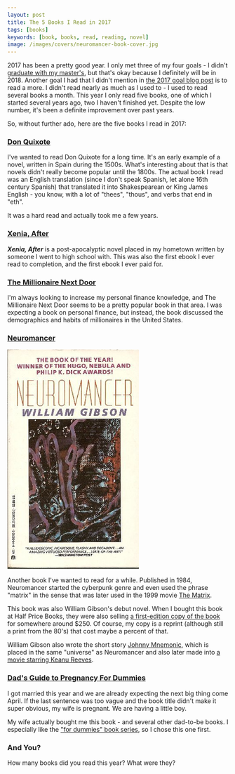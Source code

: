 ```yaml
---
layout: post
title: The 5 Books I Read in 2017
tags: [books]
keywords: [book, books, read, reading, novel]
image: /images/covers/neuromancer-book-cover.jpg
---
```


2017 has been a pretty good year. I only met three of my four goals - I didn't [graduate with my master's](https://www.joehxblog.com/four-things-i'm-excited-for-in-2017/#graduating), but that's okay because I definitely will be in 2018. Another goal I had that I didn't mention in [the 2017 goal blog post](https://www.joehxblog.com/four-things-i'm-excited-for-in-2017/) is to read a more. I didn't read nearly as much as I used to - I used to read several books a month. This year I only read five books, one of which I started several years ago, two I haven't finished yet. Despite the low number, it's been a definite improvement over past years.

So, without further ado, here are the five books I read in 2017:

### [Don Quixote](https://affiliates.abebooks.com/c/2462910/77416/2029?u=https://www.abebooks.com/servlet/SearchResults?tn=Don+Quixote&sortby=17&pt=book)

I've wanted to read Don Quixote for a long time. It's an early example of a novel, written in Spain during the 1500s. What's interesting about that is that novels didn't really become popular until the 1800s. The actual book I read was an English translation (since I don't speak Spanish, let alone 16th century Spanish) that translated it into Shakespearean or King James English - you know, with a lot of "thees", "thous", and verbs that end in "eth".

It was a hard read and actually took me a few years.

### [Xenia, After](https://www.amazon.com//dp/B06Y3C3XPV/?tag=hendrixjoseph-20)

***Xenia, After*** is a post-apocalyptic novel placed in my hometown written by someone I went to high school with. This was also the first ebook I ever read to completion, and the first ebook I ever paid for.

### [The Millionaire Next Door](https://affiliates.abebooks.com/c/2462910/77416/2029?u=https://www.abebooks.com/products/isbn/9780671015206/1340936316)

I'm always looking to increase my personal finance knowledge, and The Millionaire Next Door seems to be a pretty popular book in that area. I was expecting a book on personal finance, but instead, the book discussed the demographics and habits of millionaires in the United States.

### [Neuromancer](https://affiliates.abebooks.com/c/2462910/77416/2029?u=https://www.abebooks.com/products/isbn/9780441569595/3030961920)

![Neuromancer Book Cover](/images/covers/neuromancer-book-cover.jpg)

Another book I've wanted to read for a while. Published in 1984, Neuromancer started the cyberpunk genre and even used the phrase "matrix" in the sense that was later used in the 1999 movie [The Matrix](https://www.walmart.com/ip/The-Matrix-Collection-Blu-ray/43349819).

This book was also William Gibson's debut novel. When I bought this book at Half Price Books, they were also selling [a first-edition copy of the book](https://www.ebay.com/sch/i.html?_nkw=neuromancer+first+edition&mkcid=1&mkrid=711-53200-19255-0&siteid=0&campid=5337996799&customid=&toolid=10001&mkevt=1) for somewhere around $250. Of course, my copy is a reprint (although still a print from the 80's) that cost maybe a percent of that.

William Gibson also wrote the short story [Johnny Mnemonic](https://affiliates.abebooks.com/c/2462910/77416/2029?u=https://www.abebooks.com/products/isbn/9780671523008/30112982957), which is placed in the same "universe" as Neuromancer and also later made into [a movie starring Keanu Reeves](https://www.walmart.com/ip/Johnny-Mnemonic-DVD/15715886).

### [Dad's Guide to Pregnancy For Dummies](https://affiliates.abebooks.com/c/2462910/77416/2029?u=https://www.abebooks.com/products/isbn/9780470767900/30218588112)

I got married this year and we are already expecting the next big thing come April. If the last sentence was too vague and the book title didn't make it super obvious, my wife is pregnant. We are having a little boy.

My wife actually bought me this book - and several other dad-to-be books. I especially like the ["for dummies" book series](https://affiliates.abebooks.com/c/2462910/77416/2029?u=https://www.abebooks.com/servlet/SearchResults?pt=book&ds=20&sortby=17&tn=for+dummies), so I chose this one first.

### And You?

How many books did you read this year? What were they?
